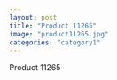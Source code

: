 ```yaml
---
layout: post
title: "Product 11265"
image: "product11265.jpg"
categories: "category1"
---
```

Product 11265

